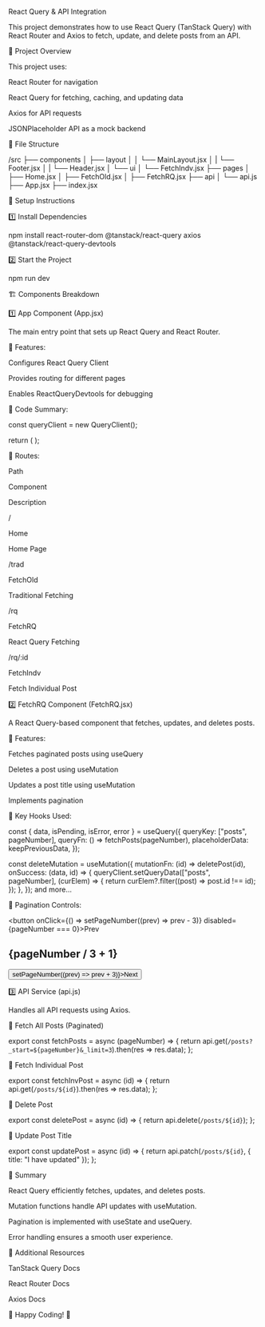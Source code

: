React Query & API Integration

This project demonstrates how to use React Query (TanStack Query) with React Router and Axios to fetch, update, and delete posts from an API.

📌 Project Overview

This project uses:

React Router for navigation

React Query for fetching, caching, and updating data

Axios for API requests

JSONPlaceholder API as a mock backend

📂 File Structure

/src
 ├── components
 │   ├── layout
 │   │   └── MainLayout.jsx
 │   |   └── Footer.jsx
 │   |   └── Header.jsx
 │   └── ui
 │       └── FetchIndv.jsx
 ├── pages
 │   ├── Home.jsx
 │   ├── FetchOld.jsx
 │   ├── FetchRQ.jsx
 ├── api
 │   └── api.js
 ├── App.jsx
 ├── index.jsx

🚀 Setup Instructions

1️⃣ Install Dependencies

npm install react-router-dom @tanstack/react-query axios @tanstack/react-query-devtools

2️⃣ Start the Project

npm run dev

🏗 Components Breakdown

1️⃣ App Component (App.jsx)

The main entry point that sets up React Query and React Router.

🔹 Features:

Configures React Query Client

Provides routing for different pages

Enables ReactQueryDevtools for debugging

📌 Code Summary:

const queryClient = new QueryClient();

return (
  <QueryClientProvider client={queryClient}>
    <RouterProvider router={router} />
    <ReactQueryDevtools initialIsOpen={false} />
  </QueryClientProvider>
);

🔹 Routes:

Path

Component

Description

/

Home

Home Page

/trad

FetchOld

Traditional Fetching

/rq

FetchRQ

React Query Fetching

/rq/:id

FetchIndv

Fetch Individual Post

2️⃣ FetchRQ Component (FetchRQ.jsx)

A React Query-based component that fetches, updates, and deletes posts.

🔹 Features:

Fetches paginated posts using useQuery

Deletes a post using useMutation

Updates a post title using useMutation

Implements pagination

📌 Key Hooks Used:

const { data, isPending, isError, error } = useQuery({
  queryKey: ["posts", pageNumber],
  queryFn: () => fetchPosts(pageNumber),
  placeholderData: keepPreviousData,
});

const deleteMutation = useMutation({
  mutationFn: (id) => deletePost(id),
  onSuccess: (data, id) => {
    queryClient.setQueryData(["posts", pageNumber], (curElem) => {
      return curElem?.filter((post) => post.id !== id);
    });
  },
}); and more...

🔹 Pagination Controls:

<button onClick={() => setPageNumber((prev) => prev - 3)} disabled={pageNumber === 0}>Prev</button>
<h2>{pageNumber / 3 + 1}</h2>
<button onClick={() => setPageNumber((prev) => prev + 3)}>Next</button>

3️⃣ API Service (api.js)

Handles all API requests using Axios.

🔹 Fetch All Posts (Paginated)

export const fetchPosts = async (pageNumber) => {
  return api.get(`/posts?_start=${pageNumber}&_limit=3`).then(res => res.data);
};

🔹 Fetch Individual Post

export const fetchInvPost = async (id) => {
  return api.get(`/posts/${id}`).then(res => res.data);
};

🔹 Delete Post

export const deletePost = async (id) => {
  return api.delete(`/posts/${id}`);
};

🔹 Update Post Title

export const updatePost = async (id) => {
  return api.patch(`/posts/${id}`, { title: "I have updated" });
};

🎯 Summary

React Query efficiently fetches, updates, and deletes posts.

Mutation functions handle API updates with useMutation.

Pagination is implemented with useState and useQuery.

Error handling ensures a smooth user experience.

🔗 Additional Resources

TanStack Query Docs

React Router Docs

Axios Docs

🎉 Happy Coding! 🚀

